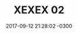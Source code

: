 ---
layout: daily
title:  "XEXEX 02"
date:   2017-09-12 21:28:02 -0300
slug: exex_02
places: 
    - dreamscape
persons: 
    - pablo 
    - cuteslug
themes: 
    - coaxial
---